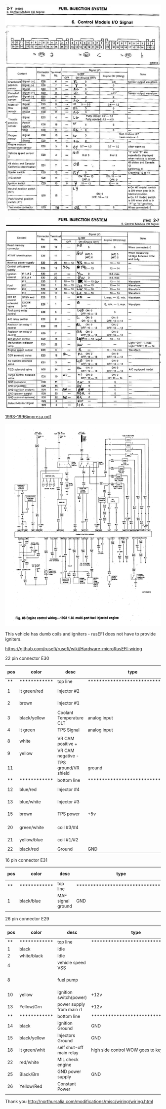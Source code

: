 ![x](oem_docs/Subaru/1993ecu.jpg)

![x](oem_docs/Subaru/1993ecu1.jpg)

[1993-1996impreza.pdf](oem_docs/Subaru/1993-1996impreza.pdf)


![x](oem_docs/Subaru/subaru-ej16-or18-wiring-diagram.gif)


This vehicle has dumb coils and igniters - rusEFI does not have to provide igniters.

https://github.com/rusefi/rusefi/wiki/Hardware-microRusEFI-wiring

22 pin connector E30

| pos | color        | desc                     | type                             | my color |
| --- | ------------ | ------------------------ | -------------------------------- | -------- |
| **  | ************ | top line                 | ******************************** |          |
| 1   | lt green/red | Injector #2              |                                  | 1A white   |
| 2   | brown        | Injector #1              |                                  | 1C blue   |
| 3   | black/yellow | Coolant Temperature CLT  | analog input                     | 1G green pin#18  |
| 4   | lt green     | TPS Signal               | analog input                     | white   |
|     |              |                          |                                  |          |
| 8   | white        | VR CAM positive +        |                                  |          |
| 9   | yellow       | VR CAM negative -        |                                  |          |
| 11  |              | TPS ground/VR shield     | ground                           | black! pin#17   |
| **  | ************ | bottom line              | ******************************** |          |
| 12  | blue/red     | Injector #4              |                                  | 1B green   |
| 13  | blue/white   | Injector #3              |                                  | 1D orange  |
| 15  | brown        | TPS power                | +5v                              | 1H red pin#44    |
|     |              |                          |                                  |          |
| 20  | green/white  | coil #3/#4               |                                  | green 1R        |
| 21  | yellow/blue  | coil #1/#2               |                                  | blue 1T         |
| 22  | black/red    | Ground                   | GND                              | black         |


16 pin connector E31

| pos | color        | desc                     | type                             | my color |
| --- | ------------ | ------------------------ | -------------------------------- | -------- |
| **  | ************ | top line                 | ******************************** |        |
| 1   | black/blue   | MAF signal ground        | GND                              | 3A black!   |
|     |              |                          |                                  |          |


26 pin connector E29

| pos | color        | desc                     | type                             | my color |
| --- | ------------ | ------------------------ | -------------------------------- | -------- |
| **  | ************ | top line                 | ******************************** |          |
| 1   | black        | Idle                     |                                  | 3A ls1        |
| 2   | white/black  | Idle                     |                                  | 3C ls2        |
| 4   |              | vehicle speed VSS        |                                  |          |
| 8   |              | fuel pump                |                                  |    green gp1 pin#35 |
| 10  | yellow       | Ignition switch(power)   | +12v                             | 3S red      |
| 13  | Yellow/Grn   | power supply from main rl| +12v                             | 3Y red      |
| **  | ************ | bottom line              | ******************************** |          |
| 14  | black        | Ignition Ground          | GND                              | 3B black        |
| 15  | black/yellow | Injectors Ground         | GND                              | 3D black   |
| 18  | lt green/whit| self shut-off main relay | high side control WOW goes to key| 3J orange  |
| 22  | red/white    | MIL check engine         |                                  | white!   |
| 25  | Black/Brn    | GND power supply         | GND                              | 3X black    |
| 26  | Yellow/Red   | Constant Power           |                                  |          |
|     |              |                          |                                  |          |



Thank you http://northursalia.com/modifications/misc/wiring/wiring.html